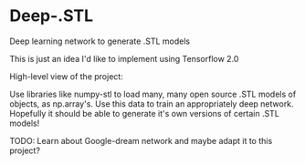 # Deep-.STL
Deep learning network to generate .STL models

This is just an idea I'd like to implement using Tensorflow 2.0

High-level view of the project:

Use libraries like numpy-stl to load many, many open source .STL models of objects, as np.array's.
Use this data to train an appropriately deep network.
Hopefully it should be able to generate it's own versions of certain .STL models!

TODO: Learn about Google-dream network and maybe adapt it to this project?
